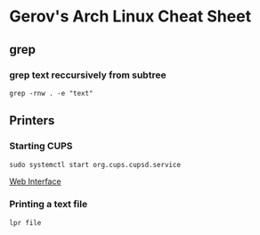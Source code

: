 # Gerov's Arch Linux Cheat Sheet

## grep

### grep text reccursively from subtree

`grep -rnw . -e "text"`

## Printers

### Starting CUPS

`sudo systemctl start org.cups.cupsd.service`

[Web Interface](http://localhost:631)

### Printing a text file

`lpr file`

